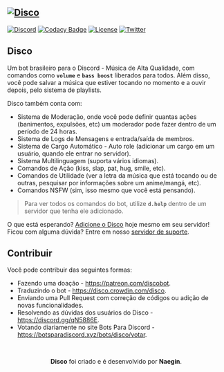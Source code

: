 [![Disco](https://i.imgur.com/DWa6iY0.png)][bot-invite-url]
---
[![Discord][discord-badge]][discord-url] [![Codacy Badge][codacy-badge]][codacy-url] [![License][license-badge]][license-url] 
[![Twitter][twitter-badge]][twitter-url] 

## Disco

Um bot brasileiro para o Discord - Música de Alta Qualidade, com comandos como **`volume`** e **`bass boost`** liberados para todos. Além disso, você pode salvar a música que estiver tocando no momento e a ouvir depois, pelo sistema de playlists.

Disco também conta com:
- Sistema de Moderação, onde você pode definir quantas ações (banimentos, expulsões, etc) um moderador pode fazer dentro de um período de 24 horas.
- Sistema de Logs de Mensagens e entrada/saída de membros.
- Sistema de Cargo Automático - Auto role (adicionar um cargo em um usuário, quando ele entrar no servidor).
- Sistema Multilinguagem (suporta vários idiomas).
- Comandos de Ação (kiss, slap, pat, hug, smile, etc).
- Comandos de Utilidade (ver a letra da música que está tocando ou de outras, pesquisar por informações sobre um anime/mangá, etc).
- Comandos NSFW (sim, isso mesmo que você está pensando).

> Para ver todos os comandos do bot, utilize **`d.help`** dentro de um servidor que tenha ele adicionado.

O que está esperando? [Adicione o Disco][bot-invite-url] hoje mesmo em seu servidor! Ficou com alguma dúvida? Entre em nosso [servidor de suporte][discord-url].

## Contribuir

Você pode contribuir das seguintes formas:
 - Fazendo uma doação - https://patreon.com/discobot.
 - Traduzindo o bot - https://disco.crowdin.com/disco.
 - Enviando uma Pull Request com correção de códigos ou adição de novas funcionalidades.
 - Resolvendo as dúvidas dos usuários do Disco - https://discord.gg/qN5886E.
 - Votando diariamente no site Bots Para Discord - https://botsparadiscord.xyz/bots/disco/votar.
 
<br/>
<p align="center"><b>Disco</b> foi criado e é desenvolvido por <b>Naegin</b>.</p>


[bot-invite-url]: https://discobot.site/invite

[discord-badge]: https://img.shields.io/discord/516346444463210542?label=chat&logo=discord
[discord-url]: https://discord.gg/qN5886E

[codacy-badge]: https://api.codacy.com/project/badge/Grade/42cc1a8fc60b4cc9b84b489701d4faab
[codacy-url]: https://www.codacy.com/manual/Naegin/Disco?utm_source=github.com&amp;utm_medium=referral&amp;utm_content=Naegin/Disco&amp;utm_campaign=Badge_Grade

[license-badge]: https://img.shields.io/github/license/Naegin/Disco
[license-url]: https://github.com/Naegin/Disco/tree/master/LICENSE

[twitter-badge]: https://img.shields.io/twitter/follow/DiscoTheBot
[twitter-url]: https://twitter.com/DiscoTheBot